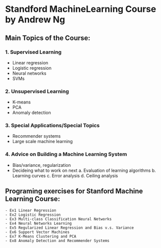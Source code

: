 # Standford MachineLearning Course by Andrew Ng

## Main Topics of the Course:

### 1. Supervised Learning
  - Linear regression
  - Logistic regression
  - Neural networks
  - SVMs
  
### 2. Unsupervised Learning
  - K-means
  - PCA
  - Anomaly detection
  
### 3. Special Applications/Special Topics
  - Recommender systems
  - Large scale machine learning
  
### 4. Advice on Building a Machine Learning System
  - Bias/variance, regularization
  - Decideing what to work on next
      a. Evaluation of learning algorithms
      b. Learning curves
      c. Error analysis
      d. Ceiling analysis

## Programing exercises for Stanford Machine Learning Course:

    - Ex1 Linear Regression
    - Ex2 Logistic Regression
    - Ex3 Multi-class Classification Neural Networks
    - Ex4 Neural Networks Learning
    - Ex5 Regularized Linear Regression and Bias v.s. Variance
    - Ex6 Support Vector Machines
    - Ex7 K-Means Clustering and PCA
    - Ex8 Anomaly Detection and Recommender Systems

